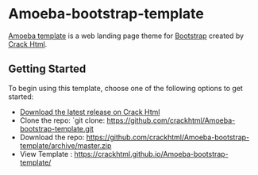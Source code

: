 # Amoeba-bootstrap-template


[ Amoeba template](http://crackht.ml/) is a web landing page theme for [Bootstrap](http://getbootstrap.com/) created by [Crack Html](http://crackht.ml/).

## Getting Started

To begin using this template, choose one of the following options to get started:
* [Download the latest release on Crack Html](http://crackht.ml/)
* Clone the repo: `git clone: https://github.com/crackhtml/Amoeba-bootstrap-template.git
* Download the repo: https://github.com/crackhtml/Amoeba-bootstrap-template/archive/master.zip
* View Template : https://crackhtml.github.io/Amoeba-bootstrap-template/
